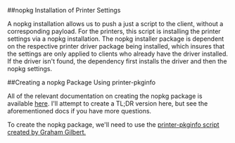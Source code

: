 ##nopkg Installation of Printer Settings

A nopkg installation allows us to push a just a script to the client, without a corresponding payload. For the printers, this script is installing the printer settings via a nopkg installation. The nopkg installer package is dependent on the respective printer driver package being installed, which insures that the settings are only applied to clients who already have the driver installed. If the driver isn't found, the dependency first installs the driver and then the nopkg settings.

##Creating a nopkg Package Using printer-pkginfo

All of the relevant documentation on creating the nopkg package is available [here](https://github.com/munki/munki/wiki/Managing-Printers-With-Munki). I'll attempt to create a TL;DR version here, but see the aforementioned docs if you have more questions.

To create the nopkg package, we'll need to use the [printer-pkginfo script created by Graham Gilbert.](https://github.com/grahamgilbert/printer-pkginfo)

